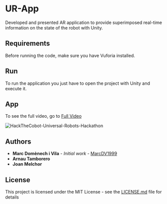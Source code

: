 # UR-App
Developed and presented AR application to provide superimposed real-time information on the state of the robot with Unity.



## Requirements

Before running the code, make sure you have Vuforia installed.



## Run

To run the application you just have to open the project with Unity and execute it.



## App

To see the full video, go to [Full Video](https://github.com/MarcDV1999/UR-App/blob/master/Videos/HackTheCobot-Universal-Robots-Hackathon.mp4)

![HackTheCobot-Universal-Robots-Hackathon](Videos/HackTheCobot-Universal-Robots-Hackathon.gif)

## Authors

- **Marc Domènech i Vila** - *Initial work* - [MarcDV1999](https://github.com/MarcDV1999)
- **Arnau Tamborero**
- **Joan Melchor**

## License

This project is licensed under the MIT License - see the [LICENSE.md](https://github.com/MarcDV1999/UR-App/blob/main/LICENSE) file for details